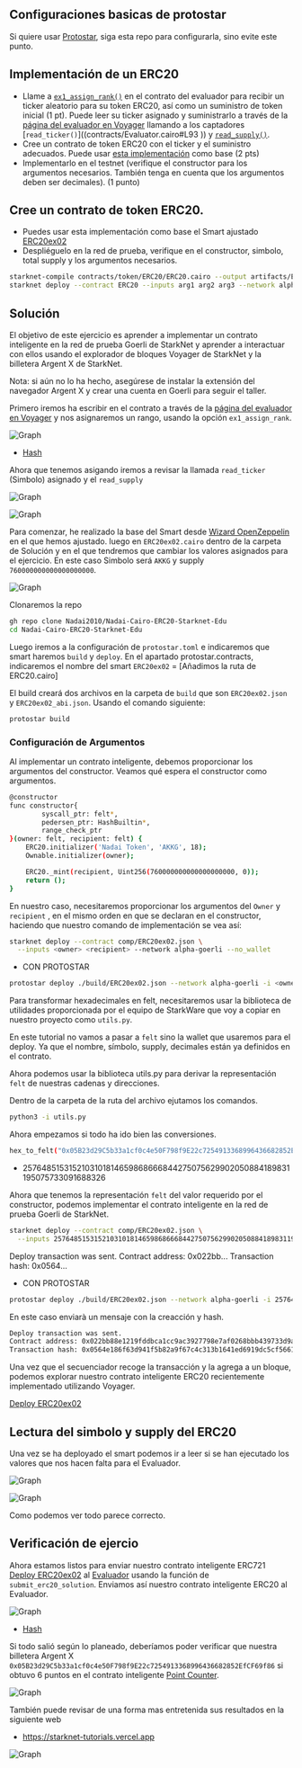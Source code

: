 ## Configuraciones basicas de protostar

Si quiere usar [Protostar](https://github.com/Nadai2010/Nadai-ERC20-Protostar-Cairo), siga esta repo para configurarla, sino evite este punto.

## Implementación de un ERC20

* Llame a [`ex1_assign_rank()`](contracts/Evaluator.cairo#L134) en el contrato del evaluador para recibir un ticker aleatorio para su token ERC20, así como un suministro de token inicial (1 pt). Puede leer su ticker asignado y suministrarlo a través de la [página del evaluador en Voyager](https://goerli.voyager.online/contract/0x14ece8a1dcdcc5a56f01a987046f2bd8ddfb56bc358da050864ae6da5f71394) llamando a los captadores [`read_ticker()`]((contracts/Evaluator.cairo#L93 )) y [`read_supply()`](contracts/Evaluator.cairo#L102).
* Cree un contrato de token ERC20 con el ticker y el suministro adecuados. Puede usar [esta implementación](https://github.com/OpenZeppelin/cairo-contracts/blob/main/src/openzeppelin/token/erc20/ERC20.cairo) como base (2 pts) 
* Implementarlo en el testnet (verifique el constructor para los argumentos necesarios. También tenga en cuenta que los argumentos deben ser decimales). (1 punto)

## Cree un contrato de token ERC20. 

* Puedes usar esta implementación como base el Smart ajustado [ERC20ex02](https://github.com/Nadai2010/Nadai-Cairo-ERC20-Starknet-Edu/blob/master/contracts/Soluci%C3%B3n/ERC20ex02.cairo)
* Despliéguelo en la red de prueba, verifique en el constructor, simbolo, total supply y los argumentos necesarios. 

```bash
starknet-compile contracts/token/ERC20/ERC20.cairo --output artifacts/ERC20.json
starknet deploy --contract ERC20 --inputs arg1 arg2 arg3 --network alpha-goerli 
```

## Solución

El objetivo de este ejercicio es aprender a implementar un contrato inteligente en la red de prueba Goerli de StarkNet y aprender a interactuar con ellos usando el explorador de bloques Voyager de StarkNet y la billetera Argent X de StarkNet.

Nota: si aún no lo ha hecho, asegúrese de instalar la extensión del navegador Argent X y crear una cuenta en Goerli para seguir el taller.

Primero iremos ha escribir en el contrato a través de la [página del evaluador en Voyager](https://goerli.voyager.online/contract/0x14ece8a1dcdcc5a56f01a987046f2bd8ddfb56bc358da050864ae6da5f71394) y nos asignaremos un rango, usando la opción `ex1_assign_rank`.


![Graph](/contracts/Imagenes/rangoex01.png)

* [Hash](https://goerli.voyager.online/tx/0x59548951a225aefa81fc06539db53a70f482af2f3edb6f2cd45abe6f8aa9aee)


Ahora que tenemos asigando iremos a revisar la llamada `read_ticker `(Simbolo) asignado y el `read_supply` 

![Graph](/contracts/Imagenes/tickerex01.png)

![Graph](/contracts/Imagenes/supplyex01.png)


Para comenzar, he realizado la base del Smart desde [Wizard OpenZeppelin](https://wizard.openzeppelin.com/cairo#erc20) en el que hemos ajustado. luego en `ERC20ex02.cairo` dentro de la carpeta de Solución y en el que tendremos que cambiar los valores asignados para el ejercicio. En este caso Simbolo será `AKKG` y supply `760000000000000000000`.

![Graph](/contracts/Imagenes/smartex02.png)


Clonaremos la repo 
```bash
gh repo clone Nadai2010/Nadai-Cairo-ERC20-Starknet-Edu
cd Nadai-Cairo-ERC20-Starknet-Edu
```

Luego iremos a la configuración de `protostar.toml` e indicaremos que smart haremos `build` y `deploy`. En el apartado protostar.contracts, indicaremos el nombre del smart `ERC20ex02` = [Añadimos la ruta de ERC20.cairo]

El build creará dos archivos  en la carpeta de `build` que son `ERC20ex02.json` y `ERC20ex02_abi.json`. Usando el comando siguiente:

```bash
protostar build
```

### Configuración de Argumentos

Al implementar un contrato inteligente, debemos proporcionar los argumentos del constructor. Veamos qué espera el constructor como argumentos.

```bash
@constructor
func constructor{
        syscall_ptr: felt*,
        pedersen_ptr: HashBuiltin*,
        range_check_ptr
}(owner: felt, recipient: felt) {
    ERC20.initializer('Nadai Token', 'AKKG', 18);
    Ownable.initializer(owner);

    ERC20._mint(recipient, Uint256(760000000000000000000, 0));
    return ();                      
}
```

En nuestro caso, necesitaremos proporcionar los argumentos del `Owner` y `recipient` , en el mismo orden en que se declaran en el constructor, haciendo que nuestro comando de implementación se vea así:

```bash
starknet deploy --contract comp/ERC20ex02.json \
  --inputs <owner> <recipient> --network alpha-goerli --no_wallet
```

* CON PROTOSTAR

```bash
protostar deploy ./build/ERC20ex02.json --network alpha-goerli -i <owner> <recipient>
```

Para transformar hexadecimales en felt, necesitaremos usar la biblioteca de utilidades proporcionada por el equipo de StarkWare que voy a copiar en nuestro proyecto como `utils.py`.

En este tutorial no vamos a pasar a `felt` sino la wallet que usaremos para el deploy. Ya que el nombre, símbolo, supply, decimales están ya definidos en el contrato.

Ahora podemos usar la biblioteca utils.py para derivar la representación `felt` de nuestras cadenas y direcciones.

Dentro de la carpeta de la ruta del archivo ejutamos los comandos.

```bash
python3 -i utils.py
```

Ahora empezamos si todo ha ido bien las conversiones.

```bash
hex_to_felt("0x05B23d29C5b33a1cf0c4e50F798f9E22c7254913368996436682852EfCF69f86")
```
* 2576485153152103101814659868666844275075629902050884189831195075733091688326

Ahora que tenemos la representación `felt` del valor requerido por el constructor, podemos implementar el contrato inteligente en la red de prueba Goerli de StarkNet.

```bash
starknet deploy --contract comp/ERC20ex02.json \
  --inputs 2576485153152103101814659868666844275075629902050884189831195075733091688326 2576485153152103101814659868666844275075629902050884189831195075733091688326 --network alpha-goerli --no_wallet
```
>>>
Deploy transaction was sent.
Contract address: 0x022bb...
Transaction hash: 0x0564...

* CON PROTOSTAR

```bash
protostar deploy ./build/ERC20ex02.json --network alpha-goerli -i 2576485153152103101814659868666844275075629902050884189831195075733091688326 2576485153152103101814659868666844275075629902050884189831195075733091688326
```

En este caso enviarà un mensaje con la creacción y hash.

```bash
Deploy transaction was sent.
Contract address: 0x022bb88e1219fddbca1cc9ac3927798e7af0268bbb439733d9a72a47557b7cd1
Transaction hash: 0x0564e186f63d941f5b82a9f67c4c313b1641ed6919dc5cf56615e2f6a2bd28bd
```

Una vez que el secuenciador recoge la transacción y la agrega a un bloque, podemos explorar nuestro contrato inteligente ERC20 recientemente implementado utilizando Voyager.

[Deploy ERC20ex02](https://goerli.voyager.online/contract/0x022bb88e1219fddbca1cc9ac3927798e7af0268bbb439733d9a72a47557b7cd1)

## Lectura del simbolo y supply del ERC20

Una vez se ha deployado el smart podemos ir a leer si se han ejecutado los valores que nos hacen falta para el Evaluador.

![Graph](/contracts/Imagenes/totalex02.png)

![Graph](/contracts/Imagenes/total2ex02.png)

Como podemos ver todo parece correcto. 

## Verificación de ejercio

Ahora estamos listos para enviar nuestro contrato inteligente ERC721 [Deploy ERC20ex02](https://goerli.voyager.online/contract/0x022bb88e1219fddbca1cc9ac3927798e7af0268bbb439733d9a72a47557b7cd1) al [Evaluador](https://goerli.voyager.online/contract/0x14ece8a1dcdcc5a56f01a987046f2bd8ddfb56bc358da050864ae6da5f71394) usando la función de `submit_erc20_solution`. Enviamos así nuestro contrato inteligente ERC20 al Evaluador.

![Graph](/contracts/Imagenes/submiterc20ex02.png)

* [Hash](https://goerli.voyager.online/tx/0x54c10d6e85ace788daa130b5e452fdad2f3d5de09f95e0c30bb4109b727893d)


Si todo salió según lo planeado, deberíamos poder verificar que nuestra billetera Argent X `0x05B23d29C5b33a1cf0c4e50F798f9E22c7254913368996436682852EfCF69f86` si obtuvo 6 puntos en el contrato inteligente [Point Counter](https://goerli.voyager.online/contract/0x228c0e6db14052a66901df14a9e8493c0711fa571860d9c62b6952997aae58b).

![Graph](/contracts/Imagenes/balanceofex01.png)

También puede revisar de una forma mas entretenida sus resultados en la siguiente web 

* https://starknet-tutorials.vercel.app

![Graph](/contracts/Imagenes/puntosex01.png)
